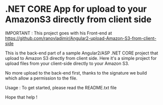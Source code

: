 # .NET CORE App for upload to your AmazonS3 directly from client side 


IMPORTANT : This project goes with his Front-end at https://github.com/ranovladimir/Angular2-upload-Amazon-S3-from-client-side


This is the back-end part of a sample Angular2/ASP .NET CORE project that upload to Amazon S3 directly from client side.
Here it's a simple project for upload files from your client-side directly to your Amazon S3.

No more upload to the back-end first, thanks to the signature we build which allow a permission to the file.  



Usage : To get started, please read the README.txt file 



Hope that help !

